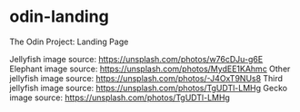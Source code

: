 # odin-landing
The Odin Project: Landing Page

Jellyfish image source: https://unsplash.com/photos/w76cDJu-g6E
Elephant image source: https://unsplash.com/photos/MydEE1KAhmc
Other jellyfish image source: https://unsplash.com/photos/-J4OxT9NUs8
Third jellyfish image source: https://unsplash.com/photos/TgUDTl-LMHg
Gecko image source: https://unsplash.com/photos/TgUDTl-LMHg
